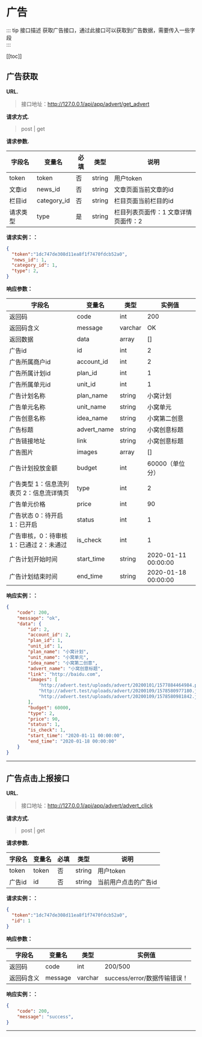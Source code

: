 # 广告

::: tip 接口描述
获取广告接口，通过此接口可以获取到广告数据，需要传入一些字段 </br>
:::


[[toc]]


## 广告获取


**URL.**
> 接口地址：http://127.0.0.1/api/app/advert/get_advert

**请求方式.**
> post | get

**请求参数.**

| 字段名   | 变量名      | 必填 | 类型   | 说明                                |
|----------|-------------|------|--------|-------------------------------------|
| token    | token       | 否   | string | 用户token                           |
| 文章id   | news_id     | 否   | string | 文章页面当前文章的id                |
| 栏目id   | category_id | 否   | string | 栏目页面当前栏目的id                |
| 请求类型 | type        | 是   | string | 栏目列表页面传：1 文章详情页面传：2 |

**请求实例：：**

```json
{
  "token":"1dc747de308d11ea8f1f7470fdcb52a0",
  "news_id": 1,
  "category_id": 1,
  "type": 2,
}
```

**响应参数：**

| 字段名                                    | 变量名      | 类型    | 实例值              |
|-------------------------------------------|-------------|---------|---------------------|
| 返回码                                    | code        | int     | 200                 |
| 返回码含义                                | message     | varchar | OK                  |
| 返回数据                                  | data        | array   | []                  |
| 广告id                                    | id          | int     | 2                   |
| 广告所属商户id                            | account_id  | int     | 2                   |
| 广告所属计划id                            | plan_id     | int     | 1                   |
| 广告所属单元id                            | unit_id     | int     | 1                   |
| 广告计划名称                              | plan_name   | string  | 小窝计划            |
| 广告单元名称                              | unit_name   | string  | 小窝单元            |
| 广告创意名称                              | idea_name   | string  | 小窝第二创意        |
| 广告标题                                  | advert_name | string  | 小窝创意标题        |
| 广告链接地址                              | link        | string  | 小窝创意标题        |
| 广告图片                                  | images      | array   | []                  |
| 广告计划投放金额                          | budget      | int     | 60000（单位分）     |
| 广告类型  1：信息流列表页 2：信息流详情页 | type        | int     | 2                   |
| 广告单元价格                              | price       | int     | 90                  |
| 广告状态 0：待开启 1：已开启              | status      | int     | 1                   |
| 广告审核，0：待审核 1：已通过 2：未通过   | is_check    | int     | 1                   |
| 广告计划开始时间                          | start_time  | string  | 2020-01-11 00:00:00 |
| 广告计划结束时间                          | end_time    | string  | 2020-01-18 00:00:00 |

**响应实例：：**

```json
{
    "code": 200,
    "message": "ok",
    "data": {
        "id": 2,
        "account_id": 2,
        "plan_id": 1,
        "unit_id": 1,
        "plan_name": "小窝计划",
        "unit_name": "小窝单元",
        "idea_name": "小窝第二创意",
        "advert_name": "小窝创意标题",
        "link": "http://baidu.com",
        "images": [
            "http://advert.test/uploads/advert/20200101/1577884464984.png",
            "http://advert.test/uploads/advert/20200109/1578580977180.jpg",
            "http://advert.test/uploads/advert/20200109/1578580981842.jpg"
        ],
        "budget": 60000,
        "type": 2,
        "price": 90,
        "status": 1,
        "is_check": 1,
        "start_time": "2020-01-11 00:00:00",
        "end_time": "2020-01-18 00:00:00"
    }
}
```

---




## 广告点击上报接口


**URL.**
> 接口地址：http://127.0.0.1/api/app/advert/advert_click

**请求方式.**
> post | get

**请求参数.**

| 字段名 | 变量名 | 必填 | 类型   | 说明                 |
|--------|--------|------|--------|----------------------|
| token  | token  | 否   | string | 用户token            |
| 广告id | id     | 否   | string | 当前用户点击的广告id |

**请求实例：：**

```json
{
  "token":"1dc747de308d11ea8f1f7470fdcb52a0",
  "id": 1
}
```

**响应参数：**

| 字段名     | 变量名  | 类型    | 实例值                       |
|------------|---------|---------|------------------------------|
| 返回码     | code    | int     | 200/500                      |
| 返回码含义 | message | varchar | success/error/数据传输错误！ |

**响应实例：：**

```json
{
    "code": 200,
    "message": "success",
}
```

---
